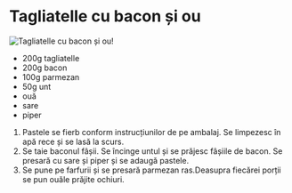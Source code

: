 ---
---
# Tagliatelle cu bacon și ou

![Tagliatelle cu bacon și ou!](https://lh3.googleusercontent.com/73swNvOd5HkiQ4ZaxpyjUQHTruwoEra8vnzuUp383jDQ-PB2jO0zLZj-XL28M-rriXHr0YkwRMN3pmFZj1E8YWMWn7_a2C3ISi9_XXiJLS0_HRXRpMY53EicUL3QeiL7AgJH8Y7G7kzJzqxHP3UXaExfRbFdV0M6sspEVHOE0VnDuCetKWL4gdHdu2osz8ZkqICSt1wzCfdkNg08Yo7jVlCRRFA_stZlLdQaMHJT7cTSiUbw2MiZqEFlQY8M_huwbZc82fiqOn_ccOG_QxCHFkQt5MxT6GwpWuUew4jpkhs0pyEdXLW0xW7I7plhGrNzQZ7EHXVmhxMj_kqiDfuqVg8VRD053BPo8qJ9tDW7vTFPq2GK9gmmT0QXgWDG0vCG71DVMNs5UDVUS6tcIOulSQlcbTOvPFbhelrGv6egx9kLC0A7gGGqviFHKpw0dveZV-OeEl1adHXn_7BOx-jhE7nFnTLCMfvQyRNewFyOhjsZnEQzlVwzkDDwzujh8LO7mDe1B3xSrY3e0qOIp3LuYStzVPRImQghBA2B4BHPvE3_EfkQf5fVYy3rGUme7I8VZqWZSVqNUrDSOB5SEg2ZL6Bvz_cQYRaB0qBNb_hB41iBkTHJYwePdU4nAuYv13v34f_uGAI1WDabIuPk4Ld9lEUjyy6Ai9yBLOm8pYNC2K9yTvjWaDLMBXEfYS7jW6J6CpheS9fy2N1D32LpVjAeuhElHs3PnexVE9sr3hYv4ItqfE2XjO1W8QQ0=w1292-h969-no "Tagliatelle cu bacon și ou")

- 200g tagliatelle
- 200g bacon
- 100g parmezan
- 50g unt
- ouă
- sare
- piper

1. Pastele se fierb conform instrucțiunilor de pe ambalaj. Se limpezesc în apă rece și se lasă la scurs.
2. Se taie baconul fâșii. Se încinge untul și se prăjesc fâșiile de bacon. Se presară cu sare și piper și se adaugă pastele.
3. Se pune pe farfurii și se presară parmezan ras.Deasupra fiecărei porții se pun ouăle prăjite ochiuri.